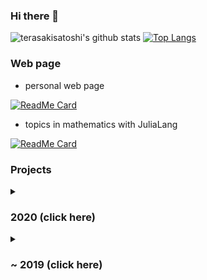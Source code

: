 ### Hi there 👋

<!--
**terasakisatoshi/terasakisatoshi** is a ✨ _special_ ✨ repository because its `README.md` (this file) appears on your GitHub profile.

Here are some ideas to get you started:

- 🔭 I’m currently working on ...
- 🌱 I’m currently learning ...
- 👯 I’m looking to collaborate on ...
- 🤔 I’m looking for help with ...
- 💬 Ask me about ...
- 📫 How to reach me: ...
- 😄 Pronouns: ...
- ⚡ Fun fact: ...
-->

![terasakisatoshi's github stats](https://github-readme-stats.vercel.app/api?username=terasakisatoshi&show_icons=true&theme=monokai&show_icons=true) 
[![Top Langs](https://github-readme-stats.vercel.app/api/top-langs/?username=terasakisatoshi&theme=monokai&hide=css,html)](https://github.com/anuraghazra/github-readme-stats)

### Web page

- personal web page

[![ReadMe Card](https://github-readme-stats.vercel.app/api/pin/?username=terasakisatoshi&repo=terasakisatoshi.github.io&&theme=monokai)](https://terasakisatoshi.github.io/)
- topics in mathematics with JuliaLang

[![ReadMe Card](https://github-readme-stats.vercel.app/api/pin/?username=terasakisatoshi&repo=MathSeminar.jl&show_owner=true&theme=monokai)](https://terasakisatoshi.github.io/MathSeminar.jl/)

### Projects

<details>
<summary><h3> 2020 (click here)</h3></summary>

# JuliaLang

[![ReadMe Card](https://github-readme-stats.vercel.app/api/pin/?username=terasakisatoshi&repo=OpenCVBuilder.jl&show_owner=true&theme=monokai)](https://github.com/terasakisatoshi/OpenCVBuilder.jl)
[![ReadMe Card](https://github-readme-stats.vercel.app/api/pin/?username=terasakisatoshi&repo=ImageProcessing.jl&show_owner=true&theme=monokai)](https://github.com/terasakisatoshi/ImageProcessing.jl)

[![ReadMe Card](https://github-readme-stats.vercel.app/api/pin/?username=terasakisatoshi&repo=MatPlotWrap.jl&show_owner=true&theme=monokai)](https://github.com/terasakisatoshi/MatPlotWrap.jl)
[![ReadMe Card](https://github-readme-stats.vercel.app/api/pin/?username=terasakisatoshi&repo=CallJ.jl&show_owner=true&theme=monokai)](https://github.com/terasakisatoshi/CallJ.jl)

[![ReadMe Card](https://github-readme-stats.vercel.app/api/pin/?username=terasakisatoshi&repo=wasm_with_julia&show_owner=true&theme=monokai)](https://github.com/terasakisatoshi/wasm_with_julia)
[![ReadMe Card](https://github-readme-stats.vercel.app/api/pin/?username=terasakisatoshi&repo=MyGenieExample.jl&show_owner=true&theme=monokai)](https://github.com/terasakisatoshi/MyGenieExample.jl)

# Deep Learning

- This project was done when I was working at [Idein Inc.](https://idein.jp/en/)

[![ReadMe Card](https://github-readme-stats.vercel.app/api/pin/?username=terasakisatoshi&repo=chainer-pose-proposal-net&theme=monokai)](https://github.com/Idein/chainer-pose-proposal-net)


</details>

<details>
<summary><h3>~ 2019 (click here)</h3></summary>

# JuliaLang

[![ReadMe Card](https://github-readme-stats.vercel.app/api/pin/?username=terasakisatoshi&repo=CameraApp.jl&show_owner=true&theme=monokai)](https://github.com/terasakisatoshi/github-readme-stats)
[![ReadMe Card](https://github-readme-stats.vercel.app/api/pin/?username=terasakisatoshi&repo=HelloX.jl&show_owner=true&theme=monokai)](https://github.com/terasakisatoshi/github-readme-stats)

[![ReadMe Card](https://github-readme-stats.vercel.app/api/pin/?username=terasakisatoshi&repo=Gomah.jl&show_owner=true&theme=monokai)](https://github.com/terasakisatoshi/github-readme-stats)
[![ReadMe Card](https://github-readme-stats.vercel.app/api/pin/?username=terasakisatoshi&repo=PPN.jl&show_owner=true&theme=monokai)](https://github.com/terasakisatoshi/github-readme-stats)

# Deep Learning

- This project was done when I was working at [Idein Inc.](https://idein.jp/en/)

[![ReadMe Card](https://github-readme-stats.vercel.app/api/pin/?username=terasakisatoshi&repo=chainer-hand-pose&theme=monokai)](https://github.com/Idein/chainer-hand-pose)

</details>
